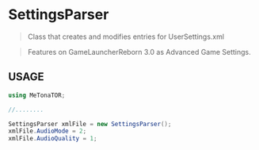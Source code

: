 # SettingsParser
>Class that creates and modifies entries for UserSettings.xml

>Features on GameLauncherReborn 3.0 as Advanced Game Settings.

## USAGE

```csharp
using MeTonaTOR;

//........

SettingsParser xmlFile = new SettingsParser();
xmlFile.AudioMode = 2;
xmlFile.AudioQuality = 1;
```
